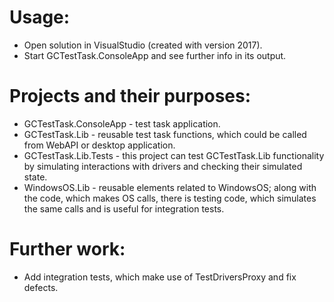 # Usage:
* Open solution in VisualStudio (created with version 2017).
* Start GCTestTask.ConsoleApp and see further info in its output.

# Projects and their purposes:
* GCTestTask.ConsoleApp - test task application.
* GCTestTask.Lib - reusable test task functions, which could be called from WebAPI or desktop application.
* GCTestTask.Lib.Tests - this project can test GCTestTask.Lib functionality by simulating interactions with drivers and checking their simulated state.
* WindowsOS.Lib - reusable elements related to WindowsOS; along with the code, which makes OS calls, there is testing code, which simulates the same calls and is useful for integration tests.

# Further work:
* Add integration tests, which make use of TestDriversProxy and fix defects.
